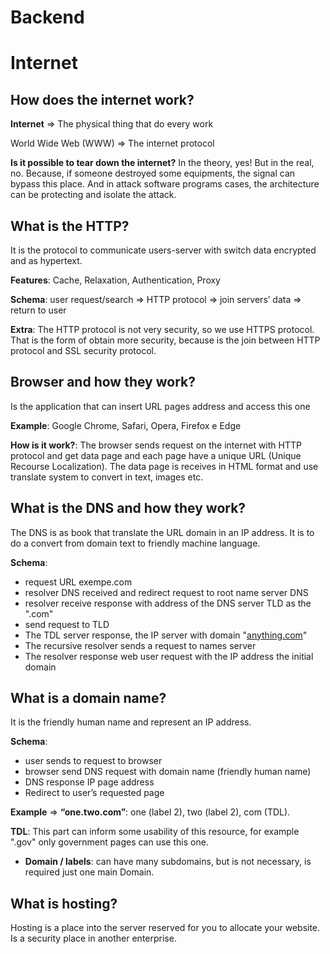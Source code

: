 # Backend

# Internet

## How does the internet work?

**Internet** ⇒ The physical thing that do every work

World Wide Web (WWW) ⇒ The internet protocol

**Is it possible to tear down the internet?** In the theory, yes! But in the real, no. Because, if someone destroyed some equipments, the signal can bypass this place. And in attack software programs cases, the architecture can be protecting and isolate the attack.

## What is the HTTP?

It is the protocol to communicate users-server with switch data encrypted and as hypertext.

**Features**: Cache, Relaxation, Authentication, Proxy

**Schema**: user request/search ⇒ HTTP protocol ⇒ join servers’ data ⇒ return to user

**Extra**: The HTTP protocol is not very security, so we use HTTPS protocol.
That is the form of obtain more security, because is the join between HTTP protocol and SSL security protocol.

## Browser and how they work?

Is the application that can insert URL pages address and access this one

**Example**: Google Chrome, Safari, Opera, Firefox e Edge

**How is it work?**: The browser sends request on the internet with HTTP protocol and get data page and each page have a unique URL (Unique Recourse Localization).
The data page is receives in HTML format and use translate system to convert in text, images etc.

## What is the DNS and how they work?

The DNS is as book that translate the URL domain in an IP address.
It is to do a convert from domain text to friendly machine language.

**Schema**:

- request URL exempe.com
- resolver DNS received and redirect request to root name server DNS
- resolver receive response with address of the DNS server TLD as the ".com"
- send request to TLD
- The TDL server response, the IP server with domain "[anything.com](http://anything.com/)"
- The recursive resolver sends a request to names server
- The resolver response web user request with the IP address the initial domain

## What is a domain name?

It is the friendly human name and represent an IP address.

**Schema**: 

- user sends to request to browser
- browser send DNS request with domain name (friendly human name)
- DNS response IP page address
- Redirect to user’s requested page

**Example** ⇒ **“one.two.com”**: one (label 2), two (label 2), com (TDL).

**TDL**: This part can inform some usability of this resource, for example ".gov" only government pages can use this one.

- **Domain / labels**: can have many subdomains, but is not necessary, is required just one main Domain.

## What is hosting?

Hosting is a place into the server reserved for you to allocate your website. Is a security place in another enterprise.
